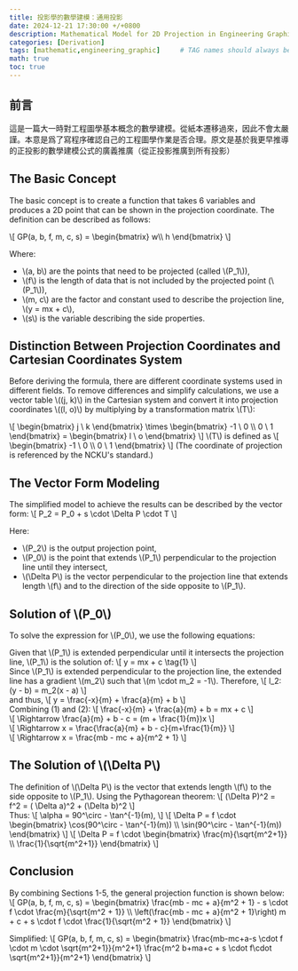```yaml
---
title: 投影學的數學建模：通用投影
date: 2024-12-21 17:30:00 +/+0800
description: Mathematical Model for 2D Projection in Engineering Graphic
categories: [Derivation]
tags: [mathematic,engineering_graphic]     # TAG names should always be lowercase
math: true
toc: true
---
```

## 前言
這是一篇大一時對工程圖學基本概念的數學建模。從紙本遷移過來，因此不會太嚴謹。本意是爲了寫程序確認自己的工程圖學作業是否合理。原文是基於我更早推導的正投影的數學建模公式的廣義推廣（從正投影推廣到所有投影）

## The Basic Concept
The basic concept is to create a function that takes 6 variables and produces a 2D point that can be shown in the projection coordinate. The definition can be described as follows:  

\\[
    GP(a, b, f, m, c, s) = 
    \\begin{bmatrix}
    w\\\\
    h
    \\end{bmatrix}
\\]  

Where:
- \\(a, b\\) are the points that need to be projected (called \\(P_1\\)),
- \\(f\\) is the length of data that is not included by the projected point (\\(P_1\\)),
- \\(m, c\\) are the factor and constant used to describe the projection line, \\(y = mx + c\\),
- \\(s\\) is the variable describing the side properties.

## Distinction Between Projection Coordinates and Cartesian Coordinates System
Before deriving the formula, there are different coordinate systems used in different fields. To remove differences and simplify calculations, we use a vector table \\((j, k)\\) in the Cartesian system and convert it into projection coordinates \\((l, o)\\) by multiplying by a transformation matrix \\(T\\):  

\\[
    \\begin{bmatrix}
    j \\ k
    \\end{bmatrix}
    \\times
    \\begin{bmatrix}
        -1  \\ 0 \\\\ 
        0 \\ 1
    \\end{bmatrix}
    =
    \\begin{bmatrix}
    l \\ o
    \\end{bmatrix}
\\]
    \\(T\\) is defined as
\\[
    \\begin{bmatrix}
        -1  \\ 0 \\\\ 
        0 \\ 1
    \\end{bmatrix}
\\]
(The coordinate of projection is referenced by the NCKU's standard.)

## The Vector Form Modeling
The simplified model to achieve the results can be described by the vector form:
\\[
    P_2 = P_0 + s \\cdot \\Delta P \\cdot T
\\]  

Here:
- \\(P_2\\) is the output projection point,
- \\(P_0\\) is the point that extends \\(P_1\\) perpendicular to the projection line until they intersect,
- \\(\\Delta P\\) is the vector perpendicular to the projection line that extends length \\(f\\) and to the direction of the side opposite to \\(P_1\\).

## Solution of \\(P_0\\)
To solve the expression for \\(P_0\\), we use the following equations:

Given that \\(P_1\\) is extended perpendicular until it intersects the projection line, \\(P_1\\) is the solution of:
\\[
    y = mx + c \\tag{1}
\\]  
Since \\(P_1\\) is extended perpendicular to the projection line, the extended line has a gradient \\(m_2\\) such that \\(m \\cdot m_2 = -1\\). Therefore,
\\[
    l_2: (y - b) = m_2(x - a)
\\]  
and thus,
\\[
    y = \\frac{-x}{m} + \\frac{a}{m} + b
\\]  
Combining (1) and (2):
\\[
    \\frac{-x}{m} + \\frac{a}{m} + b = mx + c
\\]  
\\[
    \\Rightarrow \\frac{a}{m} + b - c = (m + \\frac{1}{m})x
\\]  
\\[
    \\Rightarrow x = \\frac{\\frac{a}{m} + b - c}{m+\\frac{1}{m}}
\\]  
\\[
    \\Rightarrow x = \\frac{mb - mc + a}{m^2 + 1}
\\]

## The Solution of \\(\\Delta P\\)
The definition of \\(\\Delta P\\) is the vector that extends length \\(f\\) to the side opposite to \\(P_1\\). Using the Pythagorean theorem:
\\[
    (\\Delta P)^2 = f^2 = ( \\Delta a)^2 + (\\Delta b)^2
\\]  
Thus:
\\[
    \\alpha = 90^\\circ - \\tan^{-1}(m),
\\]
\\[
    \\Delta P = f \\cdot
    \\begin{bmatrix}
        \\cos(90^\\circ - \\tan^{-1}(m)) \\\\ 
        \\sin(90^\\circ - \\tan^{-1}(m))
    \\end{bmatrix}
\\]
\\[
    \\Delta P = f \\cdot
    \\begin{bmatrix}
        \\frac{m}{\\sqrt{m^2+1}} \\\\ 
        \\frac{1}{\\sqrt{m^2+1}} 
    \\end{bmatrix}
\\]
## Conclusion
By combining Sections 1-5, the general projection function is shown below:
\\[
GP(a, b, f, m, c, s) = 
\\begin{bmatrix}
\\frac{mb - mc + a}{m^2 + 1} - s \\cdot f \\cdot \\frac{m}{\\sqrt{m^2 + 1}} \\\\ 
\\left(\\frac{mb - mc + a}{m^2 + 1}\\right) m + c + s \\cdot f \\cdot \\frac{1}{\\sqrt{m^2 + 1}}
\\end{bmatrix}
\\]

Simplified:
\\[
GP(a, b, f, m, c, s) = 
\\begin{bmatrix}
\\frac{mb-mc+a-s \\cdot f \\cdot m \\cdot \\sqrt{m^2+1}}{m^2+1}
\\frac{m^2 b+ma+c + s \\cdot f\\cdot \\sqrt{m^2+1}}{m^2+1}
\\end{bmatrix}
\\] 